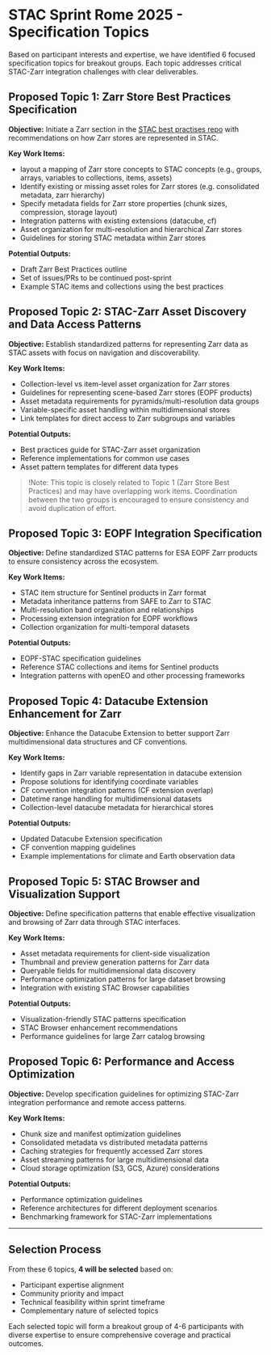 # STAC Sprint Rome 2025 - Specification Topics

Based on participant interests and expertise, we have identified 6 focused specification topics for breakout groups. Each topic addresses critical STAC-Zarr integration challenges with clear deliverables.

## Proposed Topic 1: Zarr Store Best Practices Specification

**Objective:** Initiate a Zarr section in the [STAC best practises repo](https://github.com/radiantearth/stac-best-practices/) with recommendations on how Zarr stores are represented in STAC.

**Key Work Items:**

- layout a mapping of Zarr store concepts to STAC concepts (e.g., groups, arrays, variables to collections, items, assets)
- Identify existing or missing asset roles for Zarr stores (e.g. consolidated metadata, zarr hierarchy)
- Specify metadata fields for Zarr store properties (chunk sizes, compression, storage layout)
- Integration patterns with existing extensions (datacube, cf)
- Asset organization for multi-resolution and hierarchical Zarr stores
- Guidelines for storing STAC metadata within Zarr stores

**Potential Outputs:**

- Draft Zarr Best Practices outline
- Set of issues/PRs to be continued post-sprint
- Example STAC items and collections using the best practices

## Proposed Topic 2: STAC-Zarr Asset Discovery and Data Access Patterns

**Objective:** Establish standardized patterns for representing Zarr data as STAC assets with focus on navigation and discoverability.

**Key Work Items:**

- Collection-level vs item-level asset organization for Zarr stores
- Guidelines for representing scene-based Zarr stores (EOPF products)
- Asset metadata requirements for pyramids/multi-resolution data groups
- Variable-specific asset handling within multidimensional stores
- Link templates for direct access to Zarr subgroups and variables

**Potential Outputs:**

- Best practices guide for STAC-Zarr asset organization
- Reference implementations for common use cases
- Asset pattern templates for different data types

> !Note: This topic is closely related to Topic 1 (Zarr Store Best Practices) and may have overlapping work items. Coordination between the two groups is encouraged to ensure consistency and avoid duplication of effort.

## Proposed Topic 3: EOPF Integration Specification

**Objective:** Define standardized STAC patterns for ESA EOPF Zarr products to ensure consistency across the ecosystem.

**Key Work Items:**

- STAC item structure for Sentinel products in Zarr format
- Metadata inheritance patterns from SAFE to Zarr to STAC
- Multi-resolution band organization and relationships
- Processing extension integration for EOPF workflows
- Collection organization for multi-temporal datasets

**Potential Outputs:**

- EOPF-STAC specification guidelines
- Reference STAC collections and items for Sentinel products
- Integration patterns with openEO and other processing frameworks

## Proposed Topic 4: Datacube Extension Enhancement for Zarr

**Objective:** Enhance the Datacube Extension to better support Zarr multidimensional data structures and CF conventions.

**Key Work Items:**

- Identify gaps in Zarr variable representation in datacube extension
- Propose solutions for identifying coordinate variables
- CF convention integration patterns (CF extension overlap)
- Datetime range handling for multidimensional datasets
- Collection-level datacube metadata for hierarchical stores

**Potential Outputs:**

- Updated Datacube Extension specification
- CF convention mapping guidelines
- Example implementations for climate and Earth observation data

## Proposed Topic 5: STAC Browser and Visualization Support

**Objective:** Define specification patterns that enable effective visualization and browsing of Zarr data through STAC interfaces.

**Key Work Items:**

- Asset metadata requirements for client-side visualization
- Thumbnail and preview generation patterns for Zarr data
- Queryable fields for multidimensional data discovery
- Performance optimization patterns for large dataset browsing
- Integration with existing STAC Browser capabilities

**Potential Outputs:**

- Visualization-friendly STAC patterns specification
- STAC Browser enhancement recommendations
- Performance guidelines for large Zarr catalog browsing

## Proposed Topic 6: Performance and Access Optimization

**Objective:** Develop specification guidelines for optimizing STAC-Zarr integration performance and remote access patterns.

**Key Work Items:**

- Chunk size and manifest optimization guidelines
- Consolidated metadata vs distributed metadata patterns
- Caching strategies for frequently accessed Zarr stores
- Asset streaming patterns for large multidimensional data
- Cloud storage optimization (S3, GCS, Azure) considerations

**Potential Outputs:**

- Performance optimization guidelines
- Reference architectures for different deployment scenarios
- Benchmarking framework for STAC-Zarr implementations

---

## Selection Process

From these 6 topics, **4 will be selected** based on:

- Participant expertise alignment
- Community priority and impact
- Technical feasibility within sprint timeframe
- Complementary nature of selected topics

Each selected topic will form a breakout group of 4-6 participants with diverse expertise to ensure comprehensive coverage and practical outcomes.

